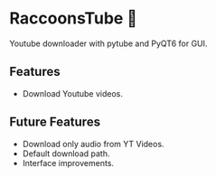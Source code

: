 # RaccoonsTube 🦝
Youtube downloader with pytube and PyQT6 for GUI.

## Features
- Download Youtube videos.

## Future Features
- Download only audio from YT Videos.
- Default download path.
- Interface improvements.
